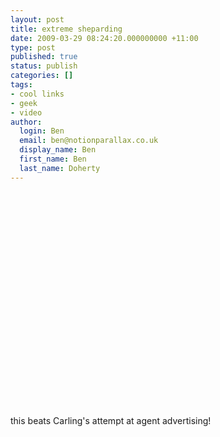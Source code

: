 ```yaml
---
layout: post
title: extreme sheparding
date: 2009-03-29 08:24:20.000000000 +11:00
type: post
published: true
status: publish
categories: []
tags:
- cool links
- geek
- video
author:
  login: Ben
  email: ben@notionparallax.co.uk
  display_name: Ben
  first_name: Ben
  last_name: Doherty
---
```

<p><object width="425" height="344"><param name="movie" value="http://www.youtube.com/v/D2FX9rviEhw&color1=0xcc2550&color2=0xe87a9f&hl=en&feature=player_embedded&fs=1" /><param name="allowFullScreen" value="true" /><embed src="http://www.youtube.com/v/D2FX9rviEhw&color1=0xcc2550&color2=0xe87a9f&hl=en&feature=player_embedded&fs=1" type="application/x-shockwave-flash" allowfullscreen="true" width="425" height="344"></embed></object></p>
<p>this beats Carling's attempt at agent advertising!</p>
